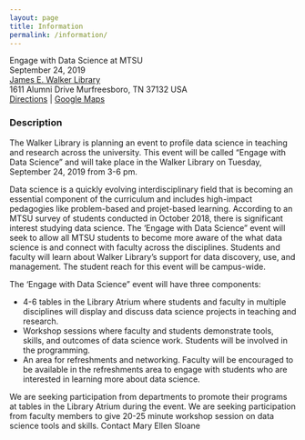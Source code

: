```yaml
---
layout: page
title: Information
permalink: /information/
---
```


Engage with Data Science at MTSU<br />
September 24, 2019<br />
[James E. Walker Library](https://library.mtsu.edu/homeb)<br />
1611 Alumni Drive
Murfreesboro, TN 37132 USA <br />
[Directions](http://www.clubcorp.com/Clubs/Carolina-Club/Our-Story/Directions-Hours) | [Google Maps](https://goo.gl/maps/MhA2jd16BQz)

### Description

The Walker Library is planning an event to profile data science in teaching and research across the university. This event will be called “Engage with Data Science” and will take place in the Walker Library on Tuesday, September 24, 2019 from 3-6 pm. 

Data science is a quickly evolving interdisciplinary field that is becoming an essential component of the curriculum and includes high-impact pedagogies like problem-based and projet-based learning.  According to an MTSU survey of students conducted in October 2018, there is significant interest studying data science. The ‘Engage with Data Science” event will seek to allow all MTSU students to become more aware of the what data science is and connect with faculty across the disciplines. Students and faculty will learn about Walker Library’s support for data discovery, use, and management. The student reach for this event will be campus-wide. 

The ‘Engage with Data Science” event will have three components:
-	4-6 tables in the Library Atrium where students and faculty in multiple disciplines will display and discuss data science projects in teaching and research. 
-	Workshop sessions where faculty and students demonstrate tools, skills, and outcomes of data science work. Students will be involved in the programming.
-	An area for refreshments and networking. Faculty will be encouraged to be available in the refreshments area to engage with students who are interested in learning more about data science.

We are seeking participation from departments to promote their programs at tables in the Library Atrium during the event. We are seeking participation from faculty members to give 20-25 minute workshop session on data science tools and skills. Contact Mary Ellen Sloane   

